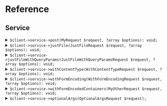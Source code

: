 # Reference
## Service
<details><summary><code>$client->service->post(MyRequest $request, ?array $options): void;</code></summary>
<dl>
<dd>

#### 🔌 Usage

<dl>
<dd>

<dl>
<dd>

```php
$client->service->post(MyRequest $request, ?array $options): void;
```
</dd>
</dl>
</dd>
</dl>


</dd>
</dl>
</details>

<details><summary><code>$client->service->justFile(JustFileRequest $request, ?array $options): void;</code></summary>
<dl>
<dd>

#### 🔌 Usage

<dl>
<dd>

<dl>
<dd>

```php
$client->service->justFile(JustFileRequest $request, ?array $options): void;
```
</dd>
</dl>
</dd>
</dl>


</dd>
</dl>
</details>

<details><summary><code>$client->service->justFileWithQueryParams(JustFileWithQueryParamsRequest $request, ?array $options): void;</code></summary>
<dl>
<dd>

#### 🔌 Usage

<dl>
<dd>

<dl>
<dd>

```php
$client->service->justFileWithQueryParams(JustFileWithQueryParamsRequest $request, ?array $options): void;
```
</dd>
</dl>
</dd>
</dl>


</dd>
</dl>
</details>

<details><summary><code>$client->service->withContentType(WithContentTypeRequest $request, ?array $options): void;</code></summary>
<dl>
<dd>

#### 🔌 Usage

<dl>
<dd>

<dl>
<dd>

```php
$client->service->withContentType(WithContentTypeRequest $request, ?array $options): void;
```
</dd>
</dl>
</dd>
</dl>


</dd>
</dl>
</details>

<details><summary><code>$client->service->withFormEncoding(WithFormEncodingRequest $request, ?array $options): void;</code></summary>
<dl>
<dd>

#### 🔌 Usage

<dl>
<dd>

<dl>
<dd>

```php
$client->service->withFormEncoding(WithFormEncodingRequest $request, ?array $options): void;
```
</dd>
</dl>
</dd>
</dl>


</dd>
</dl>
</details>

<details><summary><code>$client->service->withFormEncodedContainers(MyOtherRequest $request, ?array $options): void;</code></summary>
<dl>
<dd>

#### 🔌 Usage

<dl>
<dd>

<dl>
<dd>

```php
$client->service->withFormEncodedContainers(MyOtherRequest $request, ?array $options): void;
```
</dd>
</dl>
</dd>
</dl>


</dd>
</dl>
</details>

<details><summary><code>$client->service->optionalArgs(OptionalArgsRequest $request);</code></summary>
<dl>
<dd>

#### 🔌 Usage

<dl>
<dd>

<dl>
<dd>

```php
$client->service->optionalArgs(OptionalArgsRequest $request);
```
</dd>
</dl>
</dd>
</dl>


</dd>
</dl>
</details>
